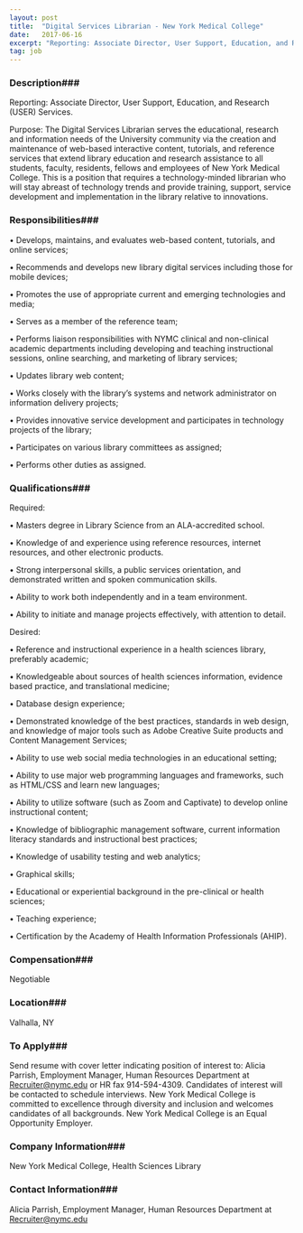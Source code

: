 ```yaml
---
layout: post
title:  "Digital Services Librarian - New York Medical College"
date:   2017-06-16
excerpt: "Reporting: Associate Director, User Support, Education, and Research (USER) Services. Purpose: The Digital Services Librarian serves the educational, research and information needs of the University community via the creation and maintenance of web-based interactive content, tutorials, and reference services that extend library education and research assistance to all students, faculty,..."
tag: job
---
```


### Description###

Reporting: Associate Director, User Support, Education, and Research (USER) Services.  

Purpose:  The Digital Services Librarian serves the educational, research and information needs of the University community via the creation and maintenance of web-based interactive content, tutorials, and reference services that extend library education and research assistance to all students, faculty, residents, fellows and employees of New York Medical College. This is a position that requires a technology-minded librarian who will stay abreast of technology trends and provide training, support, service development and implementation in the library relative to innovations.



### Responsibilities###


• 	Develops, maintains, and evaluates web-based content, tutorials, and online services;

• 	Recommends and develops new library digital services including those for mobile devices;

• 	Promotes the use of appropriate current and emerging technologies and media;

• 	Serves as a member of the reference team;

• 	Performs liaison responsibilities with NYMC clinical and non-clinical academic departments including developing and teaching instructional sessions, online searching, and marketing of library services;

• 	Updates library web content;

• 	Works closely with the library’s systems and network administrator on information delivery projects;

• 	Provides innovative service development and participates in technology projects of the library;

• 	Participates on various library committees as assigned;

• 	Performs other duties as assigned.



### Qualifications###

Required:  

• 	Masters degree in Library Science from an ALA-accredited school.

• 	Knowledge of and experience using reference resources, internet resources, and other electronic products.

• 	Strong interpersonal skills, a public services orientation, and demonstrated written and spoken communication skills.

• 	Ability to work both independently and in a team environment.

• 	Ability to initiate and manage projects effectively, with attention to detail.

Desired:

• 	Reference and instructional experience in a health sciences library, preferably academic;

• 	Knowledgeable about sources of health sciences information, evidence based practice, and translational medicine;

• 	Database design experience; 

• 	Demonstrated knowledge of the best practices, standards in web design, and  knowledge of major  tools such as Adobe Creative Suite products and Content Management Services; 

• 	Ability to use web social media technologies in an educational setting;  

• 	Ability to use major web programming languages and frameworks, such as HTML/CSS and learn new languages;

• 	Ability to utilize software (such as Zoom and Captivate) to develop online instructional content; 

• 	Knowledge of  bibliographic management software, current information literacy standards and instructional best practices; 

• 	Knowledge of usability testing and web analytics; 

• 	Graphical skills;

• 	Educational or experiential background in the pre-clinical or health sciences;

• 	Teaching experience;

• 	Certification by the Academy of Health Information Professionals (AHIP).



### Compensation###

Negotiable


### Location###

Valhalla, NY




### To Apply###

Send resume with cover letter indicating position of interest to: Alicia Parrish, Employment Manager, Human Resources Department at Recruiter@nymc.edu or HR fax 914-594-4309. Candidates of interest will be contacted to schedule interviews. New York Medical College is committed to excellence through diversity and inclusion and welcomes candidates of all backgrounds. New York Medical College is an Equal Opportunity Employer.


### Company Information###

New York Medical College, Health Sciences Library


### Contact Information###

Alicia Parrish, Employment Manager, Human Resources Department at Recruiter@nymc.edu

